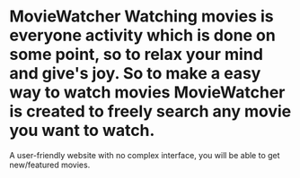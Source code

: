# MovieWatcher Watching movies is everyone activity which is done on some point, so to relax your mind and give's joy. So to make a easy way to watch movies MovieWatcher is created to freely search any movie you want to watch.
A user-friendly website with no complex interface, you will be able to get new/featured movies.
